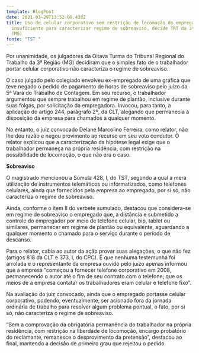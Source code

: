 ```yaml
---
template: BlogPost
date: 2021-03-29T13:52:09.438Z
title: Uso de celular corporativo sem restrição de locomoção do empregado é
  insuficiente para caracterizar regime de sobreaviso, decide TRT da 3ª Região
  (MG)
fonte: "TST "
---
```

Por unanimidade, os julgadores da Oitava Turma do Tribunal Regional do Trabalho da 3ª Região (MG) decidiram que o simples fato de o trabalhador portar celular corporativo não caracteriza o regime de sobreaviso.

O caso julgado pelo colegiado envolveu ex-empregado de uma gráfica que teve negado o pedido de pagamento de horas de sobreaviso pelo juízo da 5ª Vara do Trabalho de Contagem. Em seu recurso, o trabalhador argumentou que sempre trabalhou em regime de plantão, inclusive durante suas folgas, por solicitação da empregadora. Invocou, para tanto, a aplicação do artigo 244, parágrafo 2º, da CLT, alegando que permanecia à disposição da empresa para chamados a qualquer momento.

No entanto, o juiz convocado Delane Marcolino Ferreira, como relator, não lhe deu razão e negou provimento ao recurso em seu voto condutor. O relator explicou que a caracterização da hipótese legal exige que o trabalhador permaneça na própria residência, com restrição na possibilidade de locomoção, o que não era o caso.

**Sobreaviso**

O magistrado mencionou a Súmula 428, I, do TST, segundo a qual a mera utilização de instrumentos telemáticos ou informatizados, como telefones celulares, ainda que fornecidos pela empresa ao empregado, por si só, não caracteriza o regime de sobreaviso.

Ainda, conforme o item II do verbete sumulado, destacou que considera-se em regime de sobreaviso o empregado que, a distância e submetido a controle do empregador por meio de telefone celular, bip, tablet ou similares, permanecer em regime de plantão ou equivalente, aguardando a qualquer momento o chamado para o serviço durante o período de descanso.

Para o relator, cabia ao autor da ação provar suas alegações, o que não fez (artigos 818 da CLT e 373, I, do CPC). É que nenhuma testemunha foi arrolada e o representante da empresa ouvido pelo juízo apenas informou que a empresa “começou a fornecer telefone corporativo em 2008, permanecendo o autor até o fim de seu contrato com o telefone; que os meios de a empresa contatar os trabalhadores eram celular e telefone fixo".

Na avaliação do juiz convocado, ainda que o empregado portasse celular corporativo, podendo, eventualmente, ser acionado fora da jornada ordinária de trabalho para resolver algum problema pontual, o fato, por si só, não caracteriza o regime de sobreaviso.

“Sem a comprovação da obrigatória permanência do trabalhador na própria residência, com restrição na liberdade de locomoção, encargo probatório do reclamante, remanesce o desprovimento da pretensão”, destacou ao final, mantendo a decisão de primeiro grau que rejeitou o pedido.
